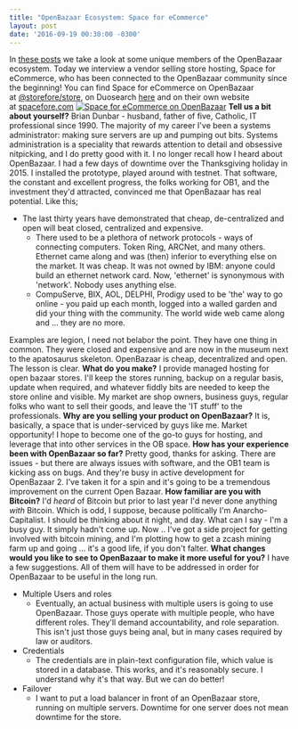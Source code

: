 ```yaml
---
title: "OpenBazaar Ecosystem: Space for eCommerce" 
layout: post
date: '2016-09-19 00:30:00 -0300'
---
```

        
In [these posts](Screen-Shot-2016-09-19-at-12.43.51-PM.png) we take a look at some unique members of the OpenBazaar ecosystem. Today we interview a vendor selling store hosting, Space for eCommerce, who has been connected to the OpenBazaar community since the beginning! You can find Space for eCommerce on OpenBazaar at [@storefore/store](ob://6839fa37dfb6365de70cef32c4d58797595b1c5a/store), on Duosearch [here](Screen-Shot-2016-09-19-at-12.43.51-PM.png) and on their own website at [spacefore.com](Screen-Shot-2016-09-19-at-12.43.51-PM.png) [![Space for eCommerce on OpenBazaar](Screen-Shot-2016-09-19-at-12.43.51-PM.png)](http://spacefore.com) **Tell us a bit about yourself?** Brian Dunbar - husband, father of five, Catholic, IT professional since 1990. The majority of my career I've been a systems administrator: making sure servers are up and pumping out bits. Systems administration is a speciality that rewards attention to detail and obsessive nitpicking, and I do pretty good with it. I no longer recall how I heard about OpenBazaar. I had a few days of downtime over the Thanksgiving holiday in 2015. I installed the prototype, played around with testnet. That software, the constant and excellent progress, the folks working for OB1, and the investment they'd attracted, convinced me that OpenBazaar has real potential. Like this;

*   The last thirty years have demonstrated that cheap, de-centralized and open will beat closed, centralized and expensive.
    *   There used to be a plethora of network protocols - ways of connecting computers. Token Ring, ARCNet, and many others. Ethernet came along and was (then) inferior to everything else on the market. It was cheap. It was not owned by IBM: anyone could build an ethernet network card. Now, 'ethernet' is synonymous with 'network'. Nobody uses anything else.
    *   CompuServe, BIX, AOL, DELPHI, Prodigy used to be 'the' way to go online - you paid up each month, logged into a walled garden and did your thing with the community. The world wide web came along and ... they are no more.

Examples are legion, I need not belabor the point. They have one thing in common. They were closed and expensive and are now in the museum next to the apatosaurus skeleton. OpenBazaar is cheap, decentralized and open. The lesson is clear. **What do you make?** I provide managed hosting for open bazaar stores. I'll keep the stores running, backup on a regular basis, update when required, and whatever fiddly bits are needed to keep the store online and visible. My market are shop owners, business guys, regular folks who want to sell their goods, and leave the 'IT stuff' to the professionals. **Why are you selling your product on OpenBazaar?** It is, basically, a space that is under-serviced by guys like me. Market opportunity! I hope to become one of the go-to guys for hosting, and leverage that into other services in the OB space. **How has your experience been with OpenBazaar so far?** Pretty good, thanks for asking. There are issues - but there are always issues with software, and the OB1 team is kicking ass on bugs. And they're busy in active development for OpenBazaar 2. I've taken it for a spin and it's going to be a tremendous improvement on the current Open Bazaar. **How familiar are you with Bitcoin?** I'd _heard_ of Bitcoin but prior to last year I'd never done anything _with_ Bitcoin. Which is odd, I suppose, because politically I'm Anarcho-Capitalist. I should be thinking about it night, and day. What can I say - I'm a busy guy. It simply hadn't come up. Now .. I've got a side project for getting involved with bitcoin mining, and I'm plotting how to get a zcash mining farm up and going ... it's a good life, if you don't falter. **What changes would you like to see to OpenBazaar to make it more useful for you?** I have a few suggestions. All of them will have to be addressed in order for OpenBazaar to be useful in the long run.

*   Multiple Users and roles
    *   Eventually, an actual business with multiple users is going to use OpenBazaar. Those guys operate with multiple people, who have different roles. They'll demand accountability, and role separation. This isn't just those guys being anal, but in many cases required by law or auditors.
*   Credentials
    *   The credentials are in plain-text configuration file, which value is stored in a database. This works, and it's reasonably secure. I understand why it's that way. But we can do better!
*   Failover
    *   I want to put a load balancer in front of an OpenBazaar store, running on multiple servers. Downtime for one server does not mean downtime for the store.